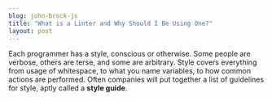 ```yaml
---
blog: john-brock-js
title: "What is a Linter and Why Should I Be Using One?"
layout: post
---
```

Each programmer has a style, conscious or otherwise. Some people are verbose, others are terse, and some are arbitrary. Style covers everything from usage of whitespace, to what you name variables, to how common actions are performed. Often companies will put together a list of guidelines for style, aptly called a **style guide**.